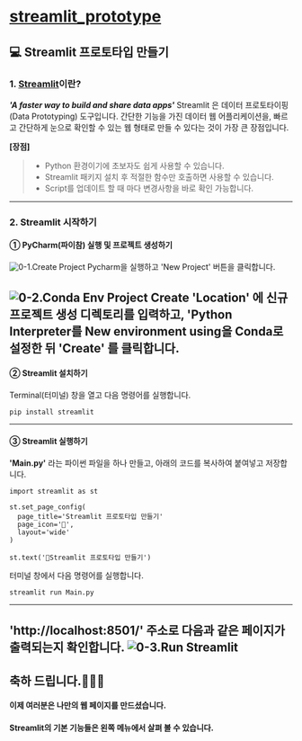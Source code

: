 # [streamlit_prototype](https://seokjam-prototype-streamlit-main-wjiy15.streamlit.app/)

## 💻 Streamlit 프로토타입 만들기

### 1. [Streamlit](https://streamlit.io/)이란?

***'A faster way to build and share data apps'***
Streamlit 은 데이터 프로토타이핑 (Data Prototyping) 도구입니다.
간단한 기능을 가진 데이터 웹 어플리케이션을,
빠르고 간단하게 눈으로 확인할 수 있는 웹 형태로 만들 수 있다는 것이 가장 큰 장점입니다.

**[장점]**
> - Python 환경이기에 초보자도 쉽게 사용할 수 있습니다.
> - Streamlit 패키지 설치 후 적절한 함수만 호출하면 사용할 수 있습니다.
> - Script를 업데이트 할 때 마다 변경사항을 바로 확인 가능합니다.
---

### 2. Streamlit 시작하기
#### ① PyCharm(파이참) 실행 및 프로젝트 생성하기
![0-1.Create Project](https://github.com/seokjam/streamlit_prototype/blob/master/image/0-1.Create%20Project.jpg)
Pycharm을 실행하고 'New Project' 버튼을 클릭합니다.

![0-2.Conda Env Project Create](https://github.com/seokjam/streamlit_prototype/blob/master/image/0-2.Conda%20Env%20Project%20Create.jpg)
**'Location'** 에 신규 프로젝트 생성 디렉토리를 입력하고,
'Python Interpreter를 New environment using을 Conda로 설정한 뒤 **'Create'** 를 클릭합니다.
---

#### ② Streamlit 설치하기 
  Terminal(터미널) 창을 열고 다음 명령어를 실행합니다.
  
  ```
  pip install streamlit
  ```
---

#### ③ Streamlit 실행하기
  **'Main.py'** 라는 파이썬 파일을 하나 만들고, 아래의 코드를 복사하여 붙여넣고 저장합니다.
  ```
  import streamlit as st
  
  st.set_page_config(
    page_title='Streamlit 프로토타입 만들기'
    page_icon='🎈',
    layout='wide'
  )
  
  st.text('🎈Streamlit 프로토타입 만들기')
  ```          

터미널 창에서 다음 명령어를 실행합니다.
  ```
  streamlit run Main.py
  ```
---

**'http://localhost:8501/'** 주소로 다음과 같은 페이지가 출력되는지 확인합니다.
![0-3.Run Streamlit](https://github.com/seokjam/streamlit_prototype/blob/master/image/0-3.Run%20Streamlit.jpg)
---
## 축하 드립니다.🎉🎉🎉
#### 이제 여러분은 나만의 웹 페이지를 만드셨습니다.
#### Streamlit의 기본 기능들은 왼쪽 메뉴에서 살펴 볼 수 있습니다.
